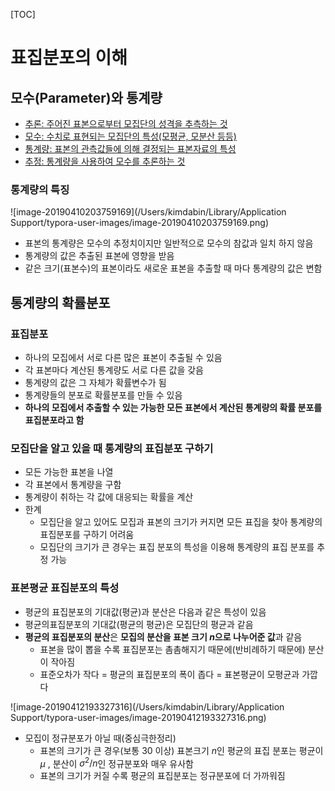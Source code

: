[TOC]

# 표집분포의 이해

## 모수(Parameter)와 통계량

- <u>추론: 주어진 표본으로부터 모집단의 성격을 추측하는 것</u>
- <u>모수: 수치로 표현되는 모집단의 특성(모평균, 모분산 등등)</u>
- <u>통계량: 표본의 관측값들에 의해 결정되는 표본자료의 특성</u> 
- <u>추정: 통계량을 사용하여 모수를 추론하는 것</u> 

### 통계량의 특징

![image-20190410203759169](/Users/kimdabin/Library/Application Support/typora-user-images/image-20190410203759169.png)

- 표본의 통계량은 모수의 추정치이지만 일반적으로 모수의 참값과 일치 하지 않음
- 통계량의 값은 추출된 표본에 영향을 받음
- 같은 크기(표본수)의 표본이라도 새로운 표본을 추출할 때 마다 통계량의 값은 변함



## 통계량의 확률분포

### 표집분포

- 하나의 모집에서 서로 다른 많은 표본이 추출될 수 있음
- 각 표본마다 계산된 통계량도 서로 다른 값을 갖음
- 통계량의 값은 그 자체가 확률변수가 됨
- 통계량들의 분포로 확률분포를 만들 수 있음
- **하나의 모집에서 추출할 수 있는 가능한 모든 표본에서 계산된 통계량의 확률 분포를 표집분포라고 함** 

### 모집단을 알고 있을 때 통계량의 표집분포 구하기

- 모든 가능한 표본을 나열
- 각 표본에서 통계량을 구함
- 통계량이 취하는 각 값에 대응되는 확률을 계산
- 한계
  - 모집단을 알고 있어도 모집과 표본의 크기가 커지면 모든 표집을 찾아 통계량의 표집분포를 구하기 어려움
  - 모집단의 크기가 큰 경우는 표집 분포의 특성을 이용해 통계량의 표집 분포를 추정 가능

### 표본평균 표집분포의 특성

- 평균의 표집분포의 기대값(평균)과 분산은 다음과 같은 특성이 있음
- 평균의표집분포의 기대값(평균의 평균)은 모집단의 평균과 같음
- **평균의 표집분포의 분산**은 **모집의 분산을 표본 크기 $n$으로 나누어준 값**과 같음 
  - 표본을 많이 뽑을 수록 표집분포는 촘촘해지기 때문에(반비례하기 때문에) 분산이 작아짐
  - 표준오차가 작다 = 평균의 표집분포의 폭이 좁다 = 표본평균이 모평균과 가깝다

![image-20190412193327316](/Users/kimdabin/Library/Application Support/typora-user-images/image-20190412193327316.png)

- 모집이 정규분포가 아닐 때(중심극한정리)
  - 표본의 크기가 큰 경우(보통 30 이상) 표본크기 $n$인 평균의 표집 분포는 평균이 $μ$ , 분산이 $σ^2/n$인 정규분포와 매우 유사함
  - 표본의 크기가 커질 수록 평균의 표집분포는 정규분포에 더 가까워짐

